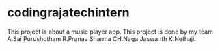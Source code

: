 # codingrajatechintern
This project is about a music player app.
This project is done by my team
A.Sai Purushotham
R.Pranav Sharma
CH.Naga Jaswanth
K.Nethaji.
